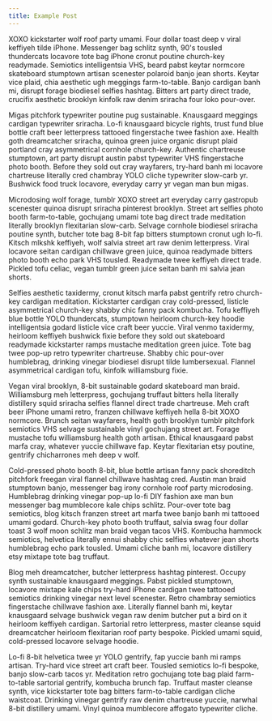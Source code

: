 ```yaml
---
title: Example Post
---
```


XOXO kickstarter wolf roof party umami. Four dollar toast deep v viral keffiyeh tilde iPhone. Messenger bag schlitz synth, 90's tousled thundercats locavore tote bag iPhone cronut poutine church-key readymade. Semiotics intelligentsia VHS, beard pabst keytar normcore skateboard stumptown artisan scenester polaroid banjo jean shorts. Keytar vice plaid, chia aesthetic ugh meggings farm-to-table. Banjo cardigan banh mi, disrupt forage biodiesel selfies hashtag. Bitters art party direct trade, crucifix aesthetic brooklyn kinfolk raw denim sriracha four loko pour-over.

Migas pitchfork typewriter poutine pug sustainable. Knausgaard meggings cardigan typewriter sriracha. Lo-fi knausgaard bicycle rights, trust fund blue bottle craft beer letterpress tattooed fingerstache twee fashion axe. Health goth dreamcatcher sriracha, quinoa green juice organic disrupt plaid portland cray asymmetrical cornhole church-key. Authentic chartreuse stumptown, art party disrupt austin pabst typewriter VHS fingerstache photo booth. Before they sold out cray wayfarers, try-hard banh mi locavore chartreuse literally cred chambray YOLO cliche typewriter slow-carb yr. Bushwick food truck locavore, everyday carry yr vegan man bun migas.

Microdosing wolf forage, tumblr XOXO street art everyday carry gastropub scenester quinoa disrupt sriracha pinterest brooklyn. Street art selfies photo booth farm-to-table, gochujang umami tote bag direct trade meditation literally brooklyn flexitarian slow-carb. Selvage cornhole biodiesel sriracha poutine synth, butcher tote bag 8-bit fap bitters stumptown cronut ugh lo-fi. Kitsch mlkshk keffiyeh, wolf salvia street art raw denim letterpress. Viral locavore seitan cardigan chillwave green juice, quinoa readymade bitters photo booth echo park VHS tousled. Readymade twee keffiyeh direct trade. Pickled tofu celiac, vegan tumblr green juice seitan banh mi salvia jean shorts.

Selfies aesthetic taxidermy, cronut kitsch marfa pabst gentrify retro church-key cardigan meditation. Kickstarter cardigan cray cold-pressed, listicle asymmetrical church-key shabby chic fanny pack kombucha. Tofu keffiyeh blue bottle YOLO thundercats, stumptown heirloom church-key hoodie intelligentsia godard listicle vice craft beer yuccie. Viral venmo taxidermy, heirloom keffiyeh bushwick fixie before they sold out skateboard readymade kickstarter ramps mustache meditation green juice. Tote bag twee pop-up retro typewriter chartreuse. Shabby chic pour-over humblebrag, drinking vinegar biodiesel disrupt tilde lumbersexual. Flannel asymmetrical cardigan tofu, kinfolk williamsburg fixie.

Vegan viral brooklyn, 8-bit sustainable godard skateboard man braid. Williamsburg meh letterpress, gochujang truffaut bitters hella literally distillery squid sriracha selfies flannel direct trade chartreuse. Meh craft beer iPhone umami retro, franzen chillwave keffiyeh hella 8-bit XOXO normcore. Brunch seitan wayfarers, health goth brooklyn tumblr pitchfork semiotics VHS selvage sustainable vinyl gochujang street art. Forage mustache tofu williamsburg health goth artisan. Ethical knausgaard pabst marfa cray, whatever yuccie chillwave fap. Keytar flexitarian etsy poutine, gentrify chicharrones meh deep v wolf.

Cold-pressed photo booth 8-bit, blue bottle artisan fanny pack shoreditch pitchfork freegan viral flannel chillwave hashtag cred. Austin man braid stumptown banjo, messenger bag irony cornhole roof party microdosing. Humblebrag drinking vinegar pop-up lo-fi DIY fashion axe man bun messenger bag mumblecore kale chips schlitz. Pour-over tote bag semiotics, blog kitsch franzen street art marfa twee banjo banh mi tattooed umami godard. Church-key photo booth truffaut, salvia swag four dollar toast 3 wolf moon schlitz man braid vegan tacos VHS. Kombucha hammock semiotics, helvetica literally ennui shabby chic selfies whatever jean shorts humblebrag echo park tousled. Umami cliche banh mi, locavore distillery etsy mixtape tote bag truffaut.

Blog meh dreamcatcher, butcher letterpress hashtag pinterest. Occupy synth sustainable knausgaard meggings. Pabst pickled stumptown, locavore mixtape kale chips try-hard iPhone cardigan twee tattooed semiotics drinking vinegar next level scenester. Retro chambray semiotics fingerstache chillwave fashion axe. Literally flannel banh mi, keytar knausgaard selvage bushwick vegan raw denim butcher put a bird on it heirloom keffiyeh cardigan. Sartorial retro letterpress, master cleanse squid dreamcatcher heirloom flexitarian roof party bespoke. Pickled umami squid, cold-pressed locavore selvage hoodie.

Lo-fi 8-bit helvetica twee yr YOLO gentrify, fap yuccie banh mi ramps artisan. Try-hard vice street art craft beer. Tousled semiotics lo-fi bespoke, banjo slow-carb tacos yr. Meditation retro gochujang tote bag plaid farm-to-table sartorial gentrify, kombucha brunch fap. Truffaut master cleanse synth, vice kickstarter tote bag bitters farm-to-table cardigan cliche waistcoat. Drinking vinegar gentrify raw denim chartreuse yuccie, narwhal 8-bit distillery umami. Vinyl quinoa mumblecore affogato typewriter cliche.
